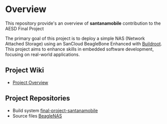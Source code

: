 # Overview

This repository provide's an overview of **santanamobile** contribution to the AESD Final Project 

The primary goal of this project is to deploy a simple NAS (Network Attached Storage) using an SanCloud BeagleBone Enhanced with [Buildroot](https://buildroot.org/). This project aims to enhance skills in embedded software development, focusing on real-world applications.

## Project Wiki

* [Project Overview](https://github.com/cu-ecen-aeld/final-project-santanamobile/wiki)

## Project Repositories

* Build system [final-project-santanamobile](https://github.com/cu-ecen-aeld/final-project-santanamobile)
* Source files [BeagleNAS](https://github.com/santanamobile/beaglenas)
